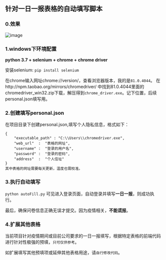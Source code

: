 ## 针对一日一报表格的自动填写脚本
### 0.效果
![image](https://github.com/tanrunj/Table_AutoFill_Tools/blob/master/gif.gif)

### 1.windows下环境配置
**python 3.7 + selenium + chrome + chrome driver**

安装selenium: ```pip install selenium ```

在chrome输入网址chrome://version/，查看浏览器版本，我的是`81.0.4044`。 
在http://npm.taobao.org/mirrors/chromedriver/ 中找到81.0.4044里面的chromedriver_win32.zip下载，解压得到`chrome_driver.exe`。记下位置，后续personal.json填写用。

### 2.创建填写personal.json
在项目目录下创建personal.json,填写个人隐私信息，格式如下：
```
{
    "executable_path" : "C:\\Users\\chromedriver.exe", 
    "web_url"  :  "表格的网址",                  
    "username" :  "登录的用户名",  
    "password" :  "登录的密码", 
    "address"  :  "个人住址"   
}
其中表格的网址需要每天更新，温度也需校准。
```
### 3.执行自动填写
```python autoFill.py```
可见进入登录页面，自动登录并填写**一日一报**，则成功执行。

最后，确保问卷信息正确无误才提交。因为疫情相关，**不能谎报**。

### 4.扩展其他表格
当前项目针对疫情期间或目前公司要求的一日一报填写，根据特定表格的前端代码进行针对性极强的预填，`只可仅供参考`。

如扩展填写其他预填项或延伸其他表格用途，请`自行修改代码`。
